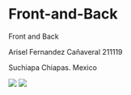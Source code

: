 # Front-and-Back
Front and Back

Arisel Fernandez Cañaveral 211119 

Suchiapa Chiapas. Mexico

![](https://myoctocat.com/assets/images/base-octocat.svg)
![](https://www.upchiapas.edu.mx/images/logo_upw1.png)
